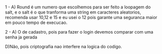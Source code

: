 1 - A) Round é um numero que escolhemos para ser feito a loopagem do salt, e o salt é o que tranforma uma string em caracteres aleatorios, recomenda usar 10,12 e 15 e eu usei o 12 pois garante uma seguranca maior em pouco tempo de execucao.

2 - A) O de cadastro, pois para fazer o login devemos comparar com uma senha ja gerada

D)Não, pois criptografia nao interfere na logica do codigo.
